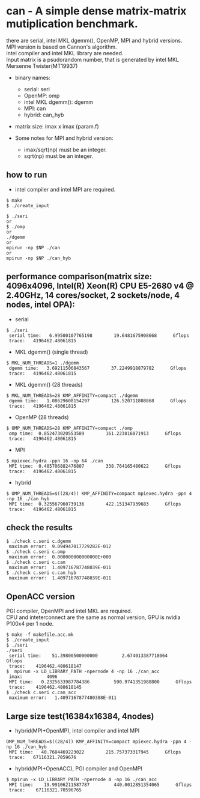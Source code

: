 can - A simple dense matrix-matrix mutiplication benchmark.
======
there are serial, intel MKL dgemm(), OpenMP, MPI and hybrid versions.  
MPI version is based on Cannon's algorithm.  
intel compiler and intel MKL library are needed.  
Input matrix is a psudorandom number, that is generated by intel MKL Mersenne Twister(MT19937)  
  
- binary names:  
  - serial: seri  
  - OpenMP: omp  
  - intel MKL dgemm(): dgemm  
  - MPI: can  
  - hybrid: can_hyb  
  
- matrix size: imax x imax (param.f)  
  
- Some notes for MPI and hybrid version:
  - imax/sqrt(np) must be an integer.
  - sqrt(np) must be an integer.

how to run
-------
* intel compiler and intel MPI are required.
~~~
$ make
$ ./create_input

$ ./seri
or
$ ./omp
or
./dgemm
or
mpirun -np $NP ./can
or
mpirun -np $NP ./can_hyb
~~~

performance comparison(matrix size: 4096x4096, Intel(R) Xeon(R) CPU E5-2680 v4 @ 2.40GHz, 14 cores/socket, 2 sockets/node, 4 nodes, intel OPA):
-------

* serial
~~~
$ ./seri
 serial time:   6.99500107765198        19.6481675908668      Gflops
 trace:   4196462.48061815
~~~
* MKL dgemm() (single thread)
~~~
$ MKL_NUM_THREADS=1 ./dgemm
 dgemm time:   3.69211506843567        37.2249918879782      Gflops
 trace:   4196462.48061815
~~~
* MKL dgemm() (28 threads)
~~~
$ MKL_NUM_THREADS=28 KMP_AFFINITY=compact ./dgemm
 dgemm time:   1.08629608154297        126.520711808868      Gflops
 trace:   4196462.48061815
~~~
* OpenMP (28 threads)
~~~
$ OMP_NUM_THREADS=28 KMP_AFFINITY=compact ./omp
 omp time:  0.852473020553589        161.223816071913      Gflops
 trace:   4196462.48061815
~~~
* MPI
~~~
$ mpiexec.hydra -ppn 16 -np 64 ./can
 MPI time:  0.405706882476807        338.764165480622      Gflops
 trace:   4196462.48061815
~~~
* hybrid
~~~
$ OMP_NUM_THREADS=$((28/4)) KMP_AFFINITY=compact mpiexec.hydra -ppn 4 -np 16 ./can_hyb
 MPI time:  0.325567960739136        422.151347939683      Gflops
 trace:   4196462.48061815
~~~
check the results
-------
~~~
$ ./check c.seri c.dgemm
 maximum error:  9.094947017729282E-012
$ ./check c.seri c.omp
 maximum error:  0.000000000000000E+000
$ ./check c.seri c.can
 maximum error:  1.409716787748039E-011
$ ./check c.seri c.can_hyb
 maximum error:  1.409716787748039E-011
~~~

OpenACC version
-------
PGI compiler, OpenMPI and intel MKL are required.  
CPU and inteterconnect are the same as normal version, GPU is nvidia P100x4 per 1 node.  
~~~
$ make -f makefile.acc.mk
$ ./create_input
$ ./seri
./seri
 serial time:    51.39800500000000         2.674013387718064      Gflops
 trace:    4196462.480618147
$  mpirun -x LD_LIBRARY_PATH -npernode 4 -np 16 ./can_acc
 imax:         4096
 MPI time:   0.2325633987784386         590.9741351988800      Gflops
 trace:    4196462.480618145
$ ./check c.seri c.can_acc
 maximum error:   1.4097167877480388E-011
~~~

Large size test(16384x16384, 4nodes)
-------

* hybrid(MPI+OpenMP), intel compiler and intel MPI
~~~
OMP_NUM_THREADS=$((28/4)) KMP_AFFINITY=compact mpiexec.hydra -ppn 4 -np 16 ./can_hyb
 MPI time:   40.7684469223022        215.757373317945      Gflops
 trace:   67116321.7059676
~~~

* hybrid(MPI+OpenACC), PGI compiler and OpenMPI
~~~
$ mpirun -x LD_LIBRARY_PATH -npernode 4 -np 16 ./can_acc
 MPI time:    19.99106211587787         440.0012851354065      Gflops
 trace:    67116321.70596765
~~~
